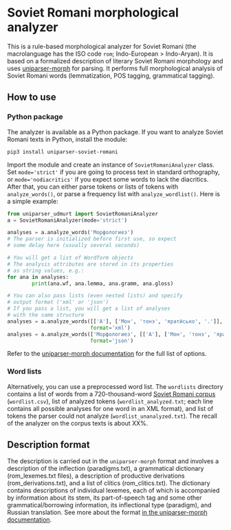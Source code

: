 # Soviet Romani morphological analyzer
This is a rule-based morphological analyzer for Soviet Romani (the macrolanguage has the ISO code ``rom``; Indo-European > Indo-Aryan). It is based on a formalized description of literary Soviet Romani morphology and uses [uniparser-morph](https://github.com/timarkh/uniparser-morph) for parsing. It performs full morphological analysis of Soviet Romani words (lemmatization, POS tagging, grammatical tagging).

## How to use
### Python package
The analyzer is available as a Python package. If you want to analyze Soviet Romani texts in Python, install the module:

```
pip3 install uniparser-soviet-romani
```

Import the module and create an instance of ``SovietRomaniAnalyzer`` class. Set ``mode='strict'`` if you are going to process text in standard orthography, or ``mode='nodiacritics'`` if you expect some words to lack the diacritics. After that, you can either parse tokens or lists of tokens with ``analyze_words()``, or parse a frequency list with ``analyze_wordlist()``. Here is a simple example:

```python
from uniparser_udmurt import SovietRomaniAnalyzer
a = SovietRomaniAnalyzer(mode='strict')

analyses = a.analyze_words('Морфологиез')
# The parser is initialized before first use, so expect
# some delay here (usually several seconds)

# You will get a list of Wordform objects
# The analysis attributes are stored in its properties
# as string values, e.g.:
for ana in analyses:
        print(ana.wf, ana.lemma, ana.gramm, ana.gloss)

# You can also pass lists (even nested lists) and specify
# output format ('xml' or 'json')
# If you pass a list, you will get a list of analyses
# with the same structure
analyses = a.analyze_words([['А'], ['Мон', 'тонэ', 'яратӥсько', '.']],
	                       format='xml')
analyses = a.analyze_words(['Морфологиез', [['А'], ['Мон', 'тонэ', 'яратӥсько', '.']]],
	                       format='json')
```

Refer to the [uniparser-morph documentation](https://uniparser-morph.readthedocs.io/en/latest/) for the full list of options.

### Word lists
Alternatively, you can use a preprocessed word list. The ``wordlists`` directory contains a list of words from a 720-thousand-word [Soviet Romani corpus](http://web-corpora.net/RomaniCorpus/search/) (``wordlist.csv``), list of analyzed tokens (``wordlist_analyzed.txt``; each line contains all possible analyses for one word in an XML format), and list of tokens the parser could not analyze (``wordlist_unanalyzed.txt``). The recall of the analyzer on the corpus texts is about XX%.

## Description format
The description is carried out in the ``uniparser-morph`` format and involves a description of the inflection (paradigms.txt), a grammatical dictionary (rom_lexemes.txt files), a description of productive derivations (rom_derivations.txt), and a list of clitics (rom_clitics.txt). The dictionary contains descriptions of individual lexemes, each of which is accompanied by information about its stem, its part-of-speech tag and some other grammatical/borrowing information, its inflectional type (paradigm), and Russian translation. See more about the format [in the uniparser-morph documentation](https://uniparser-morph.readthedocs.io/en/latest/format.html).

